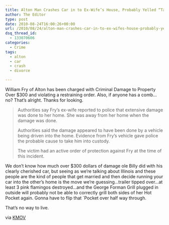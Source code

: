 ```yaml
---
title: Alton Man Crashes Car in to Ex-Wife’s House, Probably Yelled “Take That Bitch!” While Doing It
author: The Editor
type: post
date: 2010-08-24T16:00:26+00:00
url: /2010/08/24/alton-man-crashes-car-in-to-ex-wifes-house-probably-yelled-take-that-bitch-while-doing-it/
dsq_thread_id:
  - 133070606
categories:
  - Crime
tags:
  - alton
  - car
  - crash
  - divorce

---
```

[<img class="alignright size-full wp-image-6422" title="william_fry" src="http://media.punchingkitty.com/wordpress/2010/08/william_fry.jpeg?filter=polaroid&w=250" alt="" />][1]William Fry of Alton has been charged with Criminal Damage to Property Over $300 and violating a restraining order. Also, if anyone has a comb&#8230;no? That&#8217;s alright. Thanks for looking.

> Authorities say Fry&#8217;s ex-wife reported to police that extensive damage was done to her home. She was away from her home when the damage was done.
> 
> Authorities said the damage appeared to have been done by a vehicle being driven into the home. Evidence from Fry&#8217;s vehicle gave police the probable cause to take him into custody.
> 
> The victim had an active order of protection against Fry at the time of this incident.

We don&#8217;t know how much over $300 dollars of damage ole Billy did with his clearly cherished car, but seeing as we&#8217;re talking about Illinois and these people are the kind of people that get married and then decide running your car into the other&#8217;s home is the move we&#8217;re guessing&#8230;trailer tipped over&#8230;at least 3 pink flamingos destroyed&#8230;and the George Forman Grill plugged in outside will probably not be able to correctly grill both sides of her Hot Pocket again. Gonna have to flip that \`Pocket over half way through.

That&#8217;s no way to live.

via <a href="http://www.kmov.com/news/local/East-Alton-Man-runs-car-into-ex-wifes-house-101328639.html" target="_blank">KMOV</a>

 [1]: http://media.punchingkitty.com/wordpress/2010/08/william_fry.jpeg
